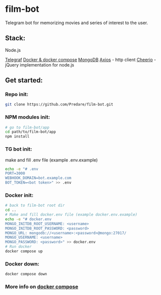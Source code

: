 # film-bot
Telegram bot for memorizing movies and series of interest to the user.

## Stack:
Node.js
<div>
<a href="https://github.com/telegraf/telegraf">Telegraf</a>
<a href="https://docs.docker.com/get-started/">Docker & docker compose</a>
<a href="https://www.mongodb.com/docs/drivers/node/current/">MongoDB</a>
<a href="https://github.com/axios/axios">Axios</a> - http client
<a href="https://github.com/cheeriojs/cheerio">Cheerio</a> - jQuery implementation for node.js 
</div>

## Get started:
 
### Repo init:
```bash
git clone https://github.com/Predare/film-bot.git
```

### NPM modules init:
```bash
# go to film-bot/app
cd path/to/film-bot/app
npm install
```

### TG bot init:
make and fill .env file (example .env.example) 
```bash
echo -e "# .env
PORT=3000
WEBHOOK_DOMAIN=bot.example.com
BOT_TOKEN=<bot token>" >> .env
```

### Docker init:
```bash
# back to film-bot root dir 
cd .. 
# Make and fill docker.env file (example docker.env.example)
echo -e "# docker.env
MONGO_INITDB_ROOT_USERNAME: <username>
MONGO_INITDB_ROOT_PASSWORD: <password>
MONGO_URL: mongodb://<username>:<password>@mongo:27017/
MONGO_USERNAME: <username>
MONGO_PASSWORD: <password>" >> docker.env
# Run docker
docker compose up
```

### Docker down:
```bash
docker compose down
```

### More info on <a href="https://docs.docker.com/compose/">docker compose</a> 

